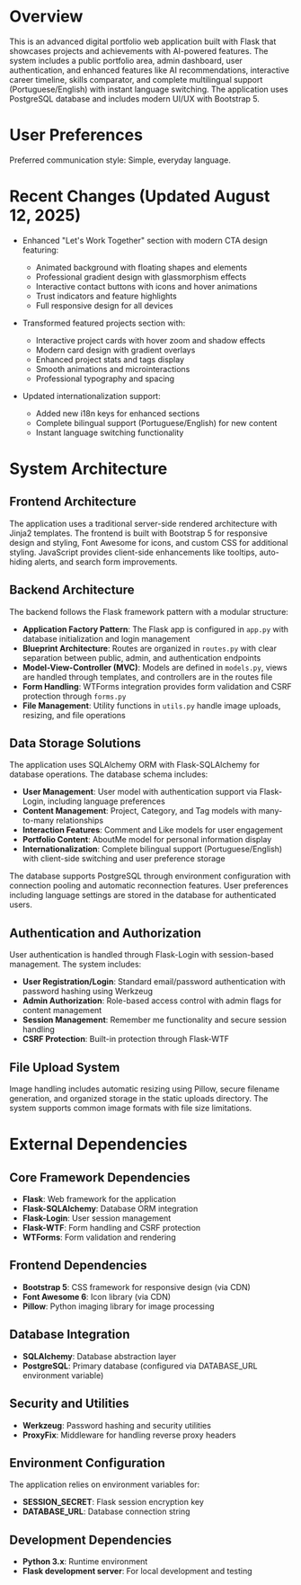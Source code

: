 # Overview

This is an advanced digital portfolio web application built with Flask that showcases projects and achievements with AI-powered features. The system includes a public portfolio area, admin dashboard, user authentication, and enhanced features like AI recommendations, interactive career timeline, skills comparator, and complete multilingual support (Portuguese/English) with instant language switching. The application uses PostgreSQL database and includes modern UI/UX with Bootstrap 5.

# User Preferences

Preferred communication style: Simple, everyday language.

# Recent Changes (Updated August 12, 2025)

- Enhanced "Let's Work Together" section with modern CTA design featuring:
  - Animated background with floating shapes and elements
  - Professional gradient design with glassmorphism effects
  - Interactive contact buttons with icons and hover animations
  - Trust indicators and feature highlights
  - Full responsive design for all devices

- Transformed featured projects section with:
  - Interactive project cards with hover zoom and shadow effects
  - Modern card design with gradient overlays
  - Enhanced project stats and tags display
  - Smooth animations and microinteractions
  - Professional typography and spacing

- Updated internationalization support:
  - Added new i18n keys for enhanced sections
  - Complete bilingual support (Portuguese/English) for new content
  - Instant language switching functionality

# System Architecture

## Frontend Architecture
The application uses a traditional server-side rendered architecture with Jinja2 templates. The frontend is built with Bootstrap 5 for responsive design and styling, Font Awesome for icons, and custom CSS for additional styling. JavaScript provides client-side enhancements like tooltips, auto-hiding alerts, and search form improvements.

## Backend Architecture
The backend follows the Flask framework pattern with a modular structure:

- **Application Factory Pattern**: The Flask app is configured in `app.py` with database initialization and login management
- **Blueprint Architecture**: Routes are organized in `routes.py` with clear separation between public, admin, and authentication endpoints
- **Model-View-Controller (MVC)**: Models are defined in `models.py`, views are handled through templates, and controllers are in the routes file
- **Form Handling**: WTForms integration provides form validation and CSRF protection through `forms.py`
- **File Management**: Utility functions in `utils.py` handle image uploads, resizing, and file operations

## Data Storage Solutions
The application uses SQLAlchemy ORM with Flask-SQLAlchemy for database operations. The database schema includes:

- **User Management**: User model with authentication support via Flask-Login, including language preferences
- **Content Management**: Project, Category, and Tag models with many-to-many relationships
- **Interaction Features**: Comment and Like models for user engagement
- **Portfolio Content**: AboutMe model for personal information display
- **Internationalization**: Complete bilingual support (Portuguese/English) with client-side switching and user preference storage

The database supports PostgreSQL through environment configuration with connection pooling and automatic reconnection features. User preferences including language settings are stored in the database for authenticated users.

## Authentication and Authorization
User authentication is handled through Flask-Login with session-based management. The system includes:

- **User Registration/Login**: Standard email/password authentication with password hashing using Werkzeug
- **Admin Authorization**: Role-based access control with admin flags for content management
- **Session Management**: Remember me functionality and secure session handling
- **CSRF Protection**: Built-in protection through Flask-WTF

## File Upload System
Image handling includes automatic resizing using Pillow, secure filename generation, and organized storage in the static uploads directory. The system supports common image formats with file size limitations.

# External Dependencies

## Core Framework Dependencies
- **Flask**: Web framework for the application
- **Flask-SQLAlchemy**: Database ORM integration
- **Flask-Login**: User session management
- **Flask-WTF**: Form handling and CSRF protection
- **WTForms**: Form validation and rendering

## Frontend Dependencies
- **Bootstrap 5**: CSS framework for responsive design (via CDN)
- **Font Awesome 6**: Icon library (via CDN)
- **Pillow**: Python imaging library for image processing

## Database Integration
- **SQLAlchemy**: Database abstraction layer
- **PostgreSQL**: Primary database (configured via DATABASE_URL environment variable)

## Security and Utilities
- **Werkzeug**: Password hashing and security utilities
- **ProxyFix**: Middleware for handling reverse proxy headers

## Environment Configuration
The application relies on environment variables for:
- **SESSION_SECRET**: Flask session encryption key
- **DATABASE_URL**: Database connection string

## Development Dependencies
- **Python 3.x**: Runtime environment
- **Flask development server**: For local development and testing